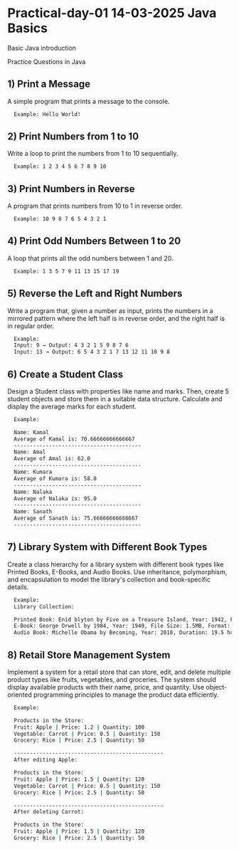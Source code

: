 # Practical-day-01 14-03-2025 Java Basics
Basic Java introduction

Practice Questions in Java

## 1) Print a Message

A simple program that prints a message to the console.
```bash
  Example: Hello World!
```

## 2) Print Numbers from 1 to 10

Write a loop to print the numbers from 1 to 10 sequentially.
```bash
  Example: 1 2 3 4 5 6 7 8 9 10
```

## 3) Print Numbers in Reverse

A program that prints numbers from 10 to 1 in reverse order.
```bash
  Example: 10 9 8 7 6 5 4 3 2 1
```
    
## 4) Print Odd Numbers Between 1 to 20

A loop that prints all the odd numbers between 1 and 20.

```bash
  Example: 1 3 5 7 9 11 13 15 17 19
```


## 5) Reverse the Left and Right Numbers

Write a program that, given a number as input, prints the numbers in a mirrored pattern where the left half is in reverse order, and the right half is in regular order.

```bash
  Example: 
  Input: 9 → Output: 4 3 2 1 5 9 8 7 6
  Input: 13 → Output: 6 5 4 3 2 1 7 13 12 11 10 9 8
```


## 6) Create a Student Class

Design a Student class with properties like name and marks. Then, create 5 student objects and store them in a suitable data structure. Calculate and display the average marks for each student.

```bash
  Example: 

  Name: Kamal
  Average of Kamal is: 70.66666666666667
  ----------------------------------------
  Name: Amal
  Average of Amal is: 62.0
  ----------------------------------------
  Name: Kumara
  Average of Kumara is: 58.0
  ----------------------------------------
  Name: Nalaka
  Average of Nalaka is: 95.0
  ----------------------------------------
  Name: Sanath
  Average of Sanath is: 75.66666666666667
  ----------------------------------------
```

## 7)  Library System with Different Book Types

Create a class hierarchy for a library system with different book types like Printed Books, E-Books, and Audio Books. Use inheritance, polymorphism, and encapsulation to model the library's collection and book-specific details.

```bash
  Example: 
  Library Collection:

  Printed Book: Enid blyton by Five on a Treasure Island, Year: 1942, Pages: 180
  E-Book: George Orwell by 1984, Year: 1949, File Size: 1.5MB, Format: PDF
  Audio Book: Michelle Obama by Becoming, Year: 2018, Duration: 19.5 hours, Narrated by: Michelle Obama   
```


## 8) Retail Store Management System

Implement a system for a retail store that can store, edit, and delete multiple product types like fruits, vegetables, and groceries. The system should display available products with their name, price, and quantity. Use object-oriented programming principles to manage the product data efficiently.

```bash
  Example: 

  Products in the Store:
  Fruit: Apple | Price: 1.2 | Quantity: 100
  Vegetable: Carrot | Price: 0.5 | Quantity: 150
  Grocery: Rice | Price: 2.5 | Quantity: 50

  -----------------------------------------------
  After editing Apple:

  Products in the Store:
  Fruit: Apple | Price: 1.5 | Quantity: 120
  Vegetable: Carrot | Price: 0.5 | Quantity: 150
  Grocery: Rice | Price: 2.5 | Quantity: 50

  -----------------------------------------------
  After deleting Carrot:

  Products in the Store:
  Fruit: Apple | Price: 1.5 | Quantity: 120
  Grocery: Rice | Price: 2.5 | Quantity: 50
```

